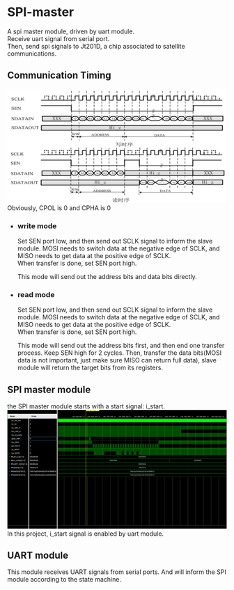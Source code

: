 # SPI-master
A spi master module, driven by uart module.  
Receive uart signal from serial port.   
Then, send spi signals to Jt201D, a chip associated to satellite communications.

## Communication Timing
![alt text](./pic/image.png)  
Obviously, CPOL is 0 and CPHA is 0
* ### write mode  
  Set SEN port low, and then send out SCLK signal to inform the slave module. MOSI needs to switch data at the negative edge of SCLK, and MISO needs to get data at the positive edge of SCLK.  
  When transfer is done, set SEN port high.  
    
  This mode will send out the address bits and data bits directly. 
* ### read mode  
  Set SEN port low, and then send out SCLK signal to inform the slave module. MOSI needs to switch data at the negative edge of SCLK, and MISO needs to get data at the positive edge of SCLK.  
  When transfer is done, set SEN port high.  
    
  This mode will send out the address bits first, and then end one transfer process. Keep SEN high for 2 cycles. Then, transfer the data bits(MOSI data is not important, just make sure MISO can return full data), slave module will return the target bits from its registers. 

## SPI master module
the SPI master module starts with a start signal: i_start.
![alt text](./pic/spiWave.jpg)
In this project, i_start signal is enabled by uart module.  


## UART module
This module receives UART signals from serial ports. And will inform the SPI module according to the state machine.

